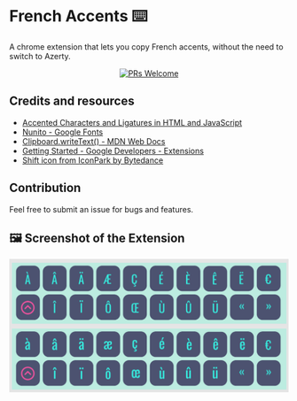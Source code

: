 # French Accents ⌨️
A chrome extension that lets you copy French accents, without the need to switch to Azerty.
<p  align="center">
<a  href="http://makeapullrequest.com">
<img  src="https://img.shields.io/badge/PRs-welcome-brightgreen.svg?style=flat-square"  alt="PRs Welcome">
</a>
</p>

## Credits and resources
- [Accented Characters and Ligatures in HTML and JavaScript](http://www.javascripter.net/faq/accentedcharacters.htm)
- [Nunito - Google Fonts](https://fonts.google.com/specimen/Nunito)
- [Clipboard.writeText() - MDN Web Docs](https://developer.mozilla.org/en-US/docs/Web/API/Clipboard/writeText)
- [Getting Started - Google Developers - Extensions](https://developer.chrome.com/docs/extensions/mv3/getstarted/)
- [Shift icon from IconPark by Bytedance](https://iconpark.oceanengine.com/official)

## Contribution
Feel free to submit an issue for bugs and features.

## 🖼 Screenshot of the Extension
<p float="left">
  <img src="screenshots/extension-screenshot.png" width="700" />
</p>

<!-- ## 🎖 Contributors
<a href = "https://github.com/itsmaisfrench-accents/contributors">
  <img src = "https://contrib.rocks/image?repo=itsmais/french-accents"/>
</a>
 -->
